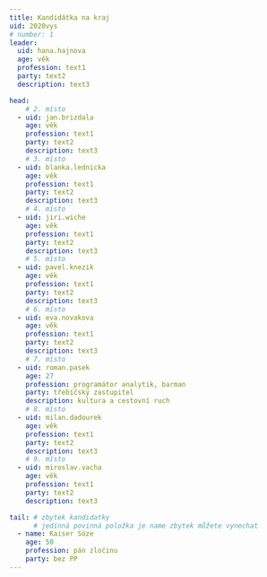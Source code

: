 ```yaml
---
title: Kandidátka na kraj
uid: 2020vys
# number: 1
leader:
  uid: hana.hajnova
  age: věk
  profession: text1
  party: text2
  description: text3

head:
    # 2. místo
  - uid: jan.brizdala
    age: věk
    profession: text1
    party: text2
    description: text3
    # 3. místo
  - uid: blanka.lednicka
    age: věk
    profession: text1
    party: text2
    description: text3
    # 4. místo
  - uid: jiri.wiche
    age: věk
    profession: text1
    party: text2
    description: text3
    # 5. místo
  - uid: pavel.knezik
    age: věk
    profession: text1
    party: text2
    description: text3
    # 6. místo
  - uid: eva.novakova
    age: věk
    profession: text1
    party: text2
    description: text3
    # 7. místo
  - uid: roman.pasek
    age: 27
    profession: programátor analytik, barman
    party: třebíčský zastupitel
    description: kultura a cestovní ruch
    # 8. místo
  - uid: milan.dadourek
    age: věk
    profession: text1
    party: text2
    description: text3
    # 9. místo
  - uid: miroslav.vacha
    age: věk
    profession: text1
    party: text2
    description: text3

tail: # zbytek kandidatky
      # jedinná povinná položka je name zbytek můžete vynechat
  - name: Kaiser Söze
    age: 50
    profession: pán zločinu
    party: bez PP
---
```

